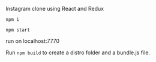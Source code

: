 Instagram clone using React and Redux 

`npm i`

`npm start`

 run on localhost:7770

Run `npm build` to create a distro folder and a bundle.js file.
